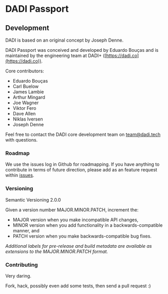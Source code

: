 # DADI Passport

## Development

DADI is based on an original concept by Joseph Denne.

DADI Passport was conceived and developed by Eduardo Bouças and is maintained by the engineering team at DADI+ ([https://dadi.co](https://dadi.co)).

Core contributors:

* Eduardo Bouças
* Carl Buelow
* James Lambie
* Arthur Mingard
* Joe Wagner
* Viktor Fero
* Dave Allen
* Niklas Iversen
* Joseph Denne

Feel free to contact the DADI core development team on team@dadi.tech with questions.

### Roadmap

We use the issues log in Github for roadmapping. If you have anything to contribute in terms of future direction, please add as an feature request within [issues](https://github.com/dadi/passport/issues).

### Versioning

Semantic Versioning 2.0.0

Given a version number MAJOR.MINOR.PATCH, increment the:

* MAJOR version when you make incompatible API changes,
* MINOR version when you add functionality in a backwards-compatible manner, and
* PATCH version when you make backwards-compatible bug fixes.

_Additional labels for pre-release and build metadata are available as extensions to the MAJOR.MINOR.PATCH format._

### Contributing

Very daring.

Fork, hack, possibly even add some tests, then send a pull request :)
